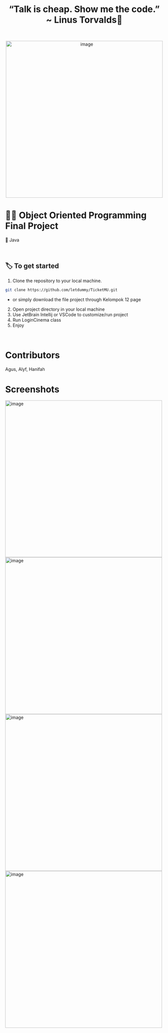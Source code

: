 ## <h1 align="center">“Talk is cheap. Show me the code.” ~ Linus Torvalds:thought_balloon:</h1>

<br>
  <p align="center">
  <a><img src="https://i.giphy.com/media/f3iwJFOVOwuy7K6FFw/giphy.webp" alt="image" width="500"></a>
<br>

# 🐱‍💻 Object Oriented Programming Final Project
📌 Java

<br> 

## 🏷️ To get started

1. Clone the repository to your local machine.
```bash
git clone https://github.com/letdummy/TicketMU.git
```
  - or simply download the file project through Kelompok 12 page

2. Open project directory in your local machine
3. Use JetBrain Intellij or VSCode to customize/run project
4. Run LoginCinema class
5. Enjoy

<br>

# Contributors 
Agus, Alyf, Hanifah
 
# Screenshots
<a href="https://github.com/letdummy/TicketMU/tree/main/Screenshots"><img src="https://raw.githubusercontent.com/letdummy/TicketMU/main/Screenshots/home.png" alt="image" width="500"></a>
<a href="https://github.com/letdummy/TicketMU/tree/main/Screenshots"><img src="https://raw.githubusercontent.com/letdummy/TicketMU/main/Screenshots/dashboard.png" alt="image" width="500"></a>
<a href="https://github.com/letdummy/TicketMU/tree/main/Screenshots"><img src="https://raw.githubusercontent.com/letdummy/TicketMU/main/Screenshots/seatSelection.png" alt="image" width="500"></a>
<a href="https://github.com/letdummy/TicketMU/tree/main/Screenshots"><img src="https://raw.githubusercontent.com/letdummy/TicketMU/main/Screenshots/payment.png" alt="image" width="500"></a>
